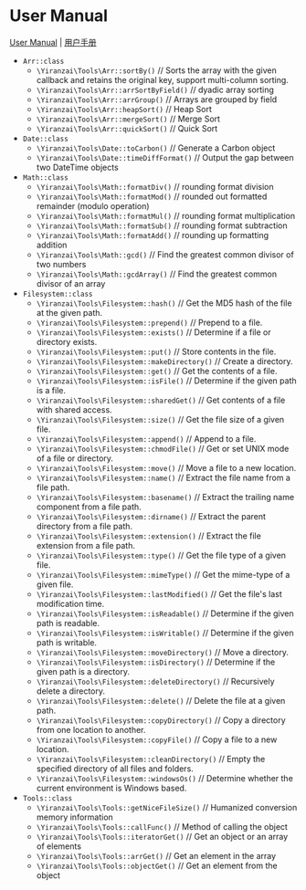 # User Manual

[User Manual](USER_MANUAL.md) | [用户手册](USER_MANUAL_ZH_CN.md)

-   `Arr::class`
    -   `\Yiranzai\Tools\Arr::sortBy()` // Sorts the array with the given callback and retains the original key, support multi-column sorting.
    -   `\Yiranzai\Tools\Arr::arrSortByField()` // dyadic array sorting
    -   `\Yiranzai\Tools\Arr::arrGroup()` // Arrays are grouped by field
    -   `\Yiranzai\Tools\Arr::heapSort()` // Heap Sort
    -   `\Yiranzai\Tools\Arr::mergeSort()` // Merge Sort
    -   `\Yiranzai\Tools\Arr::quickSort()` // Quick Sort
-   `Date::class`
    -   `\Yiranzai\Tools\Date::toCarbon()` // Generate a Carbon object
    -   `\Yiranzai\Tools\Date::timeDiffFormat()` // Output the gap between two DateTime objects
-   `Math::class`
    -   `\Yiranzai\Tools\Math::formatDiv()` // rounding format division
    -   `\Yiranzai\Tools\Math::formatMod()` // rounded out formatted remainder (modulo operation)
    -   `\Yiranzai\Tools\Math::formatMul()` // rounding format multiplication
    -   `\Yiranzai\Tools\Math::formatSub()` // rounding format subtraction
    -   `\Yiranzai\Tools\Math::formatAdd()` // rounding up formatting addition
    -   `\Yiranzai\Tools\Math::gcd()` // Find the greatest common divisor of two numbers
    -   `\Yiranzai\Tools\Math::gcdArray()` // Find the greatest common divisor of an array
-   `Filesystem::class`
    -   `\Yiranzai\Tools\Filesystem::hash()` // Get the MD5 hash of the file at the given path.
    -   `\Yiranzai\Tools\Filesystem::prepend()` // Prepend to a file.
    -   `\Yiranzai\Tools\Filesystem::exists()` // Determine if a file or directory exists.
    -   `\Yiranzai\Tools\Filesystem::put()` // Store contents in the file.
    -   `\Yiranzai\Tools\Filesystem::makeDirectory()` // Create a directory.
    -   `\Yiranzai\Tools\Filesystem::get()` // Get the contents of a file.
    -   `\Yiranzai\Tools\Filesystem::isFile()` // Determine if the given path is a file.
    -   `\Yiranzai\Tools\Filesystem::sharedGet()` // Get contents of a file with shared access.
    -   `\Yiranzai\Tools\Filesystem::size()` // Get the file size of a given file.
    -   `\Yiranzai\Tools\Filesystem::append()` // Append to a file.
    -   `\Yiranzai\Tools\Filesystem::chmodFile()` // Get or set UNIX mode of a file or directory.
    -   `\Yiranzai\Tools\Filesystem::move()` // Move a file to a new location.
    -   `\Yiranzai\Tools\Filesystem::name()` // Extract the file name from a file path.
    -   `\Yiranzai\Tools\Filesystem::basename()` // Extract the trailing name component from a file path.
    -   `\Yiranzai\Tools\Filesystem::dirname()` // Extract the parent directory from a file path.
    -   `\Yiranzai\Tools\Filesystem::extension()` // Extract the file extension from a file path.
    -   `\Yiranzai\Tools\Filesystem::type()` // Get the file type of a given file.
    -   `\Yiranzai\Tools\Filesystem::mimeType()` // Get the mime-type of a given file.
    -   `\Yiranzai\Tools\Filesystem::lastModified()` // Get the file's last modification time.
    -   `\Yiranzai\Tools\Filesystem::isReadable()` // Determine if the given path is readable.
    -   `\Yiranzai\Tools\Filesystem::isWritable()` // Determine if the given path is writable.
    -   `\Yiranzai\Tools\Filesystem::moveDirectory()` // Move a directory.
    -   `\Yiranzai\Tools\Filesystem::isDirectory()` // Determine if the given path is a directory.
    -   `\Yiranzai\Tools\Filesystem::deleteDirectory()` // Recursively delete a directory.
    -   `\Yiranzai\Tools\Filesystem::delete()` // Delete the file at a given path.
    -   `\Yiranzai\Tools\Filesystem::copyDirectory()` // Copy a directory from one location to another.
    -   `\Yiranzai\Tools\Filesystem::copyFile()` // Copy a file to a new location.
    -   `\Yiranzai\Tools\Filesystem::cleanDirectory()` // Empty the specified directory of all files and folders.
    -   `\Yiranzai\Tools\Filesystem::windowsOs()` // Determine whether the current environment is Windows based.
-   `Tools::class`
    -   `\Yiranzai\Tools\Tools::getNiceFileSize()` // Humanized conversion memory information
    -   `\Yiranzai\Tools\Tools::callFunc()` // Method of calling the object
    -   `\Yiranzai\Tools\Tools::iteratorGet()` // Get an object or an array of elements
    -   `\Yiranzai\Tools\Tools::arrGet()` // Get an element in the array
    -   `\Yiranzai\Tools\Tools::objectGet()` // Get an element from the object
